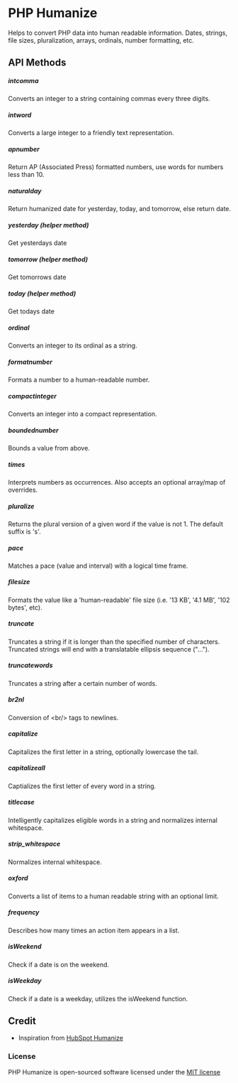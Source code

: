 # PHP Humanize

Helps to convert PHP data into human readable information. Dates, strings, file sizes, pluralization, arrays, ordinals, number formatting, etc.

## API Methods

##### intcomma

Converts an integer to a string containing commas every three digits.

##### intword

Converts a large integer to a friendly text representation.

##### apnumber

Return AP (Associated Press) formatted numbers, use words for numbers less than 10.

##### naturalday

Return humanized date for yesterday, today, and tomorrow, else return date.

##### yesterday (helper method)

Get yesterdays date

##### tomorrow (helper method)

Get tomorrows date

##### today (helper method)

Get todays date

##### ordinal

Converts an integer to its ordinal as a string.

##### formatnumber

Formats a number to a human-readable number.

##### compactinteger

Converts an integer into a compact representation.

##### boundednumber

Bounds a value from above.

##### times

Interprets numbers as occurrences. Also accepts an optional array/map of overrides.

##### pluralize

Returns the plural version of a given word if the value is not 1. The default suffix is 's'.

##### pace

Matches a pace (value and interval) with a logical time frame.

##### filesize

Formats the value like a 'human-readable' file size (i.e. '13 KB', '4.1 MB', '102 bytes', etc).

##### truncate

Truncates a string if it is longer than the specified number of characters. Truncated strings will end with a translatable ellipsis sequence ("…").

##### truncatewords

Truncates a string after a certain number of words.

##### br2nl

Conversion of &lt;br/&gt; tags to newlines.

##### capitalize

Capitalizes the first letter in a string, optionally lowercase the tail.

##### capitalizeall

Captializes the first letter of every word in a string.

##### titlecase

Intelligently capitalizes eligible words in a string and normalizes internal whitespace.

##### strip_whitespace

Normalizes internal whitespace.

##### oxford

Converts a list of items to a human readable string with an optional limit.

##### frequency

Describes how many times an action item appears in a list.

##### isWeekend

Check if a date is on the weekend.

##### isWeekday

Check if a date is a weekday, utilizes the isWeekend function.

## Credit

* Inspiration from [HubSpot Humanize](https://github.com/HubSpot/humanize)

### License

PHP Humanize is open-sourced software licensed under the [MIT license](http://opensource.org/licenses/MIT)